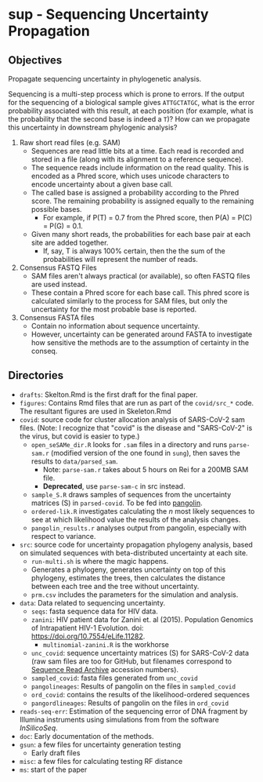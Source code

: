 # sup - Sequencing Uncertainty Propagation

## Objectives

Propagate sequencing uncertainty in phylogenetic analysis.

Sequencing is a multi-step process which is prone to errors. If the output for the sequencing of a biological sample gives `ATTGCTATGC`, what is the error probability associated with this result, at each position (for example, what is the probability that the second base is indeed a `T`)? How can we propagate this uncertainty in downstream phylogenic analysis?



1. Raw short read files (e.g. SAM)
    - Sequences are read little bits at a time. Each read is recorded and stored in a file (along with its alignment to a reference sequence).
    - The sequence reads include information on the read quality. This is encoded as a Phred score, which uses unicode characters to encode uncertainty about a given base call.
    - The called base is assigned a probability according to the Phred score. The remaining probability is assigned equally to the remaining possible bases.
        - For example, if P(T) = 0.7 from the Phred score, then P(A) = P(C) = P(G) = 0.1.
    - Given many short reads, the probabilities for each base pair at each site are added together.
        - If, say, T is always 100% certain, then the the sum of the probabilities will represent the number of reads.
2. Consensus FASTQ Files
    - SAM files aren't always practical (or available), so often FASTQ files are used instead.
    - These contain a Phred score for each base call. This phred score is calculated similarly to the process for SAM files, but only the uncertainty for the most probable base is reported.
3. Consensus FASTA files
    - Contain no information about sequence uncertainty.
    - However, uncertainty can be generated around FASTA to investigate how sensitive the methods are to the assumption of certainty in the conseq.

## Directories

- `drafts`: Skelton.Rmd is the first draft for the final paper.
- `figures`: Contains Rmd files that are run as part of the `covid/src_*` code. The resultant figures are used in Skeleton.Rmd
- `covid`: source code for cluster allocation analysis of SARS-CoV-2 sam files. (Note: I recognize that "covid" is the disease and "SARS-CoV-2" is the virus, but covid is easier to type.)
    - `open_seSAMe_dir.R` looks for `.sam` files in a directory and runs `parse-sam.r` (modified version of the one found in `sung`), then saves the results to `data/parsed_sam`.
        - Note: `parse-sam.r` takes about 5 hours on Rei for a 200MB SAM file.
        - **Deprecated**, use `parse-sam-c` in src instead.
    - `sample_S.R` draws samples of sequences from the uncertainty matrices (S) in `parsed-covid`. To be fed into [pangolin](https://github.com/cov-lineages/pangolin).
    - `ordered-lik.R` investigates calculating the *n* most likely sequences to see at which likelihood value the results of the analysis changes.
    - `pangolin_results.r` analyses output from pangolin, especially with respect to variance.
- `src`: source code for uncertainty propagation phylogeny analysis, based on simulated sequences with beta-distributed uncertainty at each site.
    - `run-multi.sh` is where the magic happens.
	- Generates a phylogeny, generates uncertainty on top of this phylogeny, estimates the trees, then calculates the distance between each tree and the tree without uncertainty.
    - `prm.csv` includes the parameters for the simulation and analysis.
- `data`: Data related to sequencing uncertainty.
    - `seqs`: fasta sequence data for HIV data.
    - `zanini`: HIV patient data for Zanini et. al (2015). Population Genomics of Intrapatient HIV-1 Evolution. doi: https://doi.org/10.7554/eLife.11282.
    	- `multinomial-zanini.R` is the workhorse
    - `unc_covid`: sequence uncertainty matrices (S) for SARS-CoV-2 data (raw sam files are too for GitHub, but filenames correspond to [Sequence Read Archive](https://www.ncbi.nlm.nih.gov/sra) accession numbers).
    - `sampled_covid`: fasta files generated from `unc_covid`
    - `pangolineages`: Results of pangolin on the files in `sampled_covid`
    - `ord_covid`: contains the results of the likelihood-ordered sequences
    - `pangordlineages`: Results of pangolin on the files in `ord_covid`
- `reads-seq-err`: Estimation of the sequencing error of DNA fragment by Illumina instruments using simulations from from the software *InSilicoSeq*.
- `doc`: Early documentation of the methods.
- `gsun`: a few files for uncertainty generation testing
	- Early draft files
- `misc`: a few files for calculating testing RF distance
- `ms`: start of the paper


